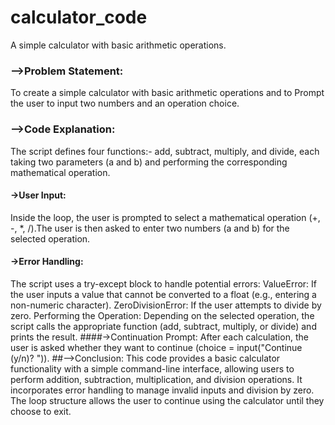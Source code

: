 # calculator_code
A simple calculator with basic arithmetic operations.
### -->Problem Statement:
To create a simple calculator with basic arithmetic operations and to Prompt the user to input two numbers and an operation choice.
### -->Code Explanation:
The script defines four functions:- add, subtract, multiply, and divide, each taking two parameters (a and b) and performing the corresponding mathematical operation.
#### ->User Input:
Inside the loop, the user is prompted to select a mathematical operation (+, -, *, /).The user is then asked to enter two numbers (a and b) for the selected operation.
#### ->Error Handling:
The script uses a try-except block to handle potential errors:
ValueError: If the user inputs a value that cannot be converted to a float (e.g., entering a non-numeric character).
ZeroDivisionError: If the user attempts to divide by zero.
Performing the Operation:
Depending on the selected operation, the script calls the appropriate function (add, subtract, multiply, or divide) and prints the result.
####->Continuation Prompt:
After each calculation, the user is asked whether they want to continue (choice = input("Continue (y/n)? ")).
##-->Conclusion:
This code provides a basic calculator functionality with a simple command-line interface, allowing users to perform addition, subtraction, multiplication, and division operations. It incorporates error handling to manage invalid inputs and division by zero. The loop structure allows the user to continue using the calculator until they choose to exit.
